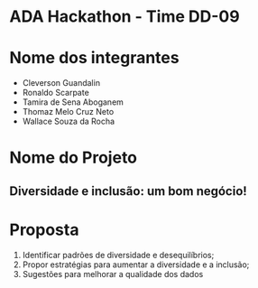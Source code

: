 # ADA Hackathon - Time DD-09

# Nome dos integrantes

- Cleverson Guandalin
- Ronaldo Scarpate
- Tamira de Sena Aboganem
- Thomaz Melo Cruz Neto
- Wallace Souza da Rocha

# Nome do Projeto

## Diversidade e inclusão: um bom negócio!

# Proposta 

1. Identificar padrões de diversidade e desequilíbrios; 
2. Propor estratégias para aumentar a diversidade e a inclusão; 
3. Sugestões para melhorar a qualidade dos dados
